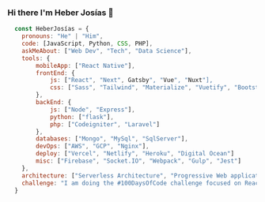 ### Hi there I'm Heber Josías 👋

```js
  const HeberJosías = {
    pronouns: "He" | "Him",
    code: [JavaScript, Python, CSS, PHP],
    askMeAbout: ["Web Dev", "Tech", "Data Science"],
    tools: {
        mobileApp: ["React Native"],
        frontEnd: {
            js: ["React", "Next", Gatsby", "Vue", "Nuxt"],
            css: ["Sass", "Tailwind", "Materialize", "Vuetify", "Bootstrap"]
        },
        backEnd: {
            js: ["Node", "Express"],            
            python: ["flask"],
            php: ["Codeigniter", "Laravel"]            
        },
        databases: ["Mongo", "MySql", "SqlServer"],
        devOps: ["AWS", "GCP", "Nginx"],
        deploy: ["Vercel", "Netlify", "Heroku", "Digital Ocean"]
        misc: ["Firebase", "Socket.IO", "Webpack", "Gulp", "Jest"]
    },
    architecture: ["Serverless Architecture", "Progressive Web applications", "Single Page Applications"],
    challenge: "I am doing the #100DaysOfCode challenge focused on React and Next"
  }
```
<!--
**heberjosias/heberjosias** is a ✨ _special_ ✨ repository because its `README.md` (this file) appears on your GitHub profile.

Here are some ideas to get you started:

- 🔭 I’m currently working on Web Developmet ...
- 🌱 I’m currently learning ...
- 👯 I’m looking to collaborate on ...
- 🤔 I’m looking for help with ...
- 💬 Ask me about ...
- 📫 How to reach me: ...
- 😄 Pronouns: ...
- ⚡ Fun fact: ...
-->
